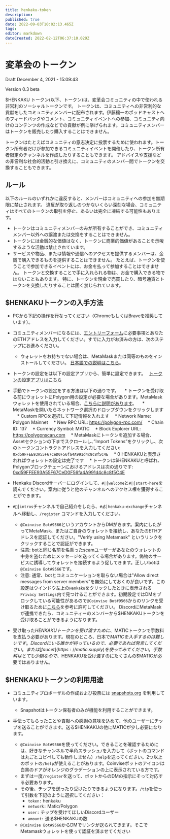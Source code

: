 ```yaml
---
title: henkaku-token
description: 
published: true
date: 2022-09-03T10:02:13.465Z
tags: 
editor: markdown
dateCreated: 2022-02-12T06:37:10.029Z
---
```


# 変革会のトークン

Draft December 4, 2021 - 15:09:43

Version 0.3 beta

$HENKAKU トークン(以下、トークン)は、変革会コミュニティの中で使われる非営利のソーシャルトークンです。 トークンは、コミュニティへの非営利的な貢献をしたコミュニティメンバーに配布されます。伊藤穰一のポッドキャストへのフィードバックやコメント、コミュニティイベントへの参加、コミュニティ向けのコンテンツの作成などでの貢献が例に挙げられます。コミュニティメンバーはトークンを販売したり購入することはできません。

トークンはたとえばコミュニティの意志決定に投票するために使われます。トークン所有者だけが参加できるコミュニティイベントを開催したり、トークン所有者限定のチャンネルを作成したりすることもできます。 アドバイスや支援などの非営利な社会的活動と引き換えに、コミュニティのメンバー間でトークンを交換することもできます。

## ルール

以下のルールのいずれかに違反すると、メンバーはコミュニティへの参加を無期限に禁止されます。 違反が取り返しのつかないくらい深刻な場合、コミュニティはすべてのトークンの取引を停止、あるいは完全に凍結する可能性もあります。

* トークンはコミュニティメンバーのみが所有することができ、コミュニティメンバー以外への譲渡または交換をすることはできません。
* トークンには金銭的な価値はなく、トークンに商業的価値があることを示唆するような活動は禁止されています。
* サービスや物品、または情報や通信へのアクセスを提供するメンバーは、金銭で購入できるものを提供することはできません。 たとえば、トークンを使うことで参加できるイベントには、お金を払って参加することはできません。 トークンと交換することで手に入れられる物は、お金で購入できる物ではないこともあります。 特に、トークンを現金で売買したり、暗号通貨とトークンを交換したりすることは固く禁じられています。

## $HENKAKUトークンの入手方法

* PCから下記の操作を行なってください（ChromeもしくはBraveを推奨しています）。
* コミュニティメンバーになるには、[エントリーフォーム](https://airtable.com/shrbDbYUBoFgkg0tY)に必要事項とあなたのETHアドレスを入力してください。すでに入力がお済みの方は、次のステップにお進みください。
  * ウォレットをお持ちでない場合は、MetaMaskまたは同等のものをインストールしてください。 [日本語での説明はこちら](https://joi.ito.com/jp/archives/2021/11/08/005731.html)。
* トークンの設定をは以下の設定アプリから、簡単に設定できます。　
[トークンの設定アプリはこちら](https://omise.henkaku.org/shiniri/)

* 手動でトークンの設定をする方法は以下の通りです。
　* トークンを受け取る前にウォレットにPolygon用の設定が必要な場合があります。MetaMaskウォレットを使用されている場合、[こちらに説明があります](https://docs.polygon.technology/docs/develop/metamask/config-polygon-on-metamask/)。
  　* MetaMaskを開いたらネットワーク選択のドロップダウンをクリックします
  　* Custom RPCを選択して下記情報を入れます
    　* Network Name: Polygon Mainnet
    　* New RPC URL: https://polygon-rpc.com/
    　* Chain ID: 137
    　* Currency Symbol: MATIC
    　* Block Explorer URL: https://polygonscan.com
　* MetaMaskにトークンを追加する場合、Assetセクションの下までスクロールし、”Import Tokens”をクリックし、次のトークンコントラクトアドレスを入力してください: `0xd59FFEE93A55F67CeD0F56fa4A991d4c8c8f5C4E`
  　* 0 HENKAKUと表示されればウォレットの設定は完了です
  　* トークンは$HENKAKUと呼ばれ、Polygonブロックチェーンにおけるアドレスは次の通りです: [0xd59FFEE93A55F67CeD0F56fa4A991d4c8c8f5C4E](https://polygonscan.com/token/0xd59FFEE93A55F67CeD0F56fa4A991d4c8c8f5C4E)

* Henkaku Discordサーバーにログインして、`#👋│welcome`と`#🚀│start-here`を読んでください。案内に従うと他のチャンネルへのアクセス権を獲得することができます。
* `#👋│intros`チャンネルで自己紹介をしたら、`#💰│henkaku-exchange`チャンネルへ移動し、`/register` コマンドを入力してください。
  * `@Coinvise Bot#9566`というアカウントからDMがきます。案内にしたがってMetaMask、またはご自身のウォレットを接続し、あなたのETHアドレスを認証してください。"Verify using Metamask" というリンクをクリックすることで認証ができます。
  * 注意: botと同じ名前を名乗ったscamユーザーがあなたのウォレットの中身を盗むためにメッセージを送ってくる場合があります。偽物のサービスに誘導してウォレットを接続するよう促してきます。正しいbotは`@Coinvise Bot#9566`です。
  * 注意: 通常、botとコミュニケーションを取らない場合は"Allow direct messages from server members"を無効にしておくのが良いです。この設定はウインドウ左上の`Henkaku`をクリックしたときに表示される`Privacy Settings`内で見つけることができます。初期設定ではDMをブロックしている可能性があるので`@Coinvise Bot#9566`からのリンクを受け取るために[こちら](https://support.discord.com/hc/ja/articles/217916488-%E3%83%96%E3%83%AD%E3%83%83%E3%82%AF%E3%81%A8%E3%83%97%E3%83%A9%E3%82%A4%E3%83%90%E3%82%B7%E3%83%BC%E8%A8%AD%E5%AE%9A)を参考に許可してください。 DiscordにMetaMaskが連携できたら、コミュニティーのメンバーから$HENKAKUトークンを受け取ることができるようになります。
* 受け取った$HENKAKUトークンを受け渡すために、$MATICトークンで手数料を支払う必要があります。現在のところ、日本で$MATICを入手するのは難しいです。Discordにいる誰かが持っているので、必要であれば発言してください。または[faucet](https://matic.supply)を使ってみてください。手数料はとても少額なので、$HENKAKUを受け渡すのにたくさんの$MATICが必要ではありません。

## $HENKAKUトークンの利用用途

* コミュニティプロポーザルの作成および投票には [snapshots.org](https://snapshot.org/#/henkaku.eth/) を利用しています。
  * Snapshotはトークン保有者のみが機能を利用することができます。

* 手伝ってもらったことや貢献への感謝の意味を込めて、他のユーザーにチップを送ることができます。送る$HENKAKUの他にMATICが少し必要になります。
  * `@Coinvise Bot#9566`を使ってください。できることを確認するためには、好きなチャンネルで半角スラッシュ`/`を入力して（ボットのコマンドは丸ごとコピペしても動作しません）`/help`を送ってください。2つ以上のボットの`/help`が使えることがあります。Coinviseボットのアイコンは白黒のドアがオレンジのグラデーションの上に表示されている方です。
  * まずは一度`/register`を送って、ボットからのDMの指示にそって対応する必要あります。
  * その後、チップを送ったり受けたりできるようになります。`/tip`を使って引数を下記のように選択してください：
    * `token:` henkaku
    * `network:` Matic/Polygon
    * `user:` チップを受けてほしいDiscordユーザー
    * `amount:` 送る$HENKAKUの数
  * `@Coinvise Bot#9566`からDMでリンクが送られてきます。そこでMetamaskウォレットを使って認証を済ませてください
